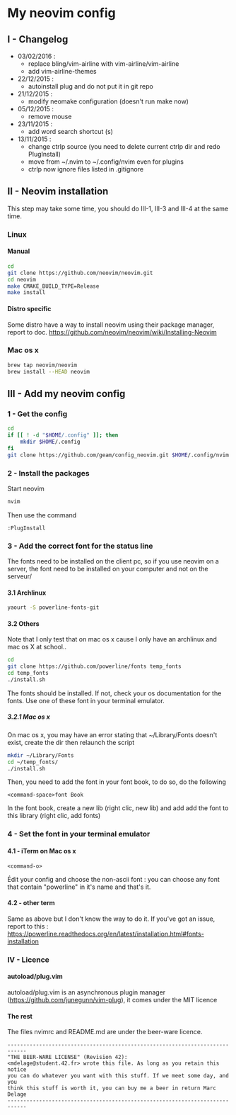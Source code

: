 # My neovim config
## I - Changelog
- 03/02/2016 :
    - replace bling/vim-airline with vim-airline/vim-airline
    - add vim-airline-themes
- 22/12/2015 :
    - autoinstall plug and do not put it in git repo
- 21/12/2015 :
    - modify neomake configuration (doesn't run make now)
- 05/12/2015 :
    - remove mouse
- 23/11/2015 :
    - add word search shortcut (<Leader>s)
- 13/11/2015 :
    - change ctrlp source (you need to delete current ctrlp dir and redo PlugInstall)
    - move from ~/.nvim to ~/.config/nvim even for plugins
    - ctrlp now ignore files listed in .gitignore

## II - Neovim installation
This step may take some time, you should do III-1, III-3 and III-4 at the same time.
### Linux
#### Manual
```bash
cd
git clone https://github.com/neovim/neovim.git
cd neovim
make CMAKE_BUILD_TYPE=Release
make install
```
#### Distro specific
Some distro have a way to install neovim using their package manager, report to doc.
https://github.com/neovim/neovim/wiki/Installing-Neovim
### Mac os x
```bash
brew tap neovim/neovim
brew install --HEAD neovim
```
## III - Add my neovim config
### 1 - Get the config
```bash
cd
if [[ ! -d "$HOME/.config" ]]; then
	mkdir $HOME/.config
fi
git clone https://github.com/geam/config_neovim.git $HOME/.config/nvim
```
### 2 - Install the packages
Start neovim
```bash
nvim
```
Then use the command
```vim
:PlugInstall
```
### 3 - Add the correct font for the status line
The fonts need to be installed on the client pc, so if you use neovim on a server, the font need to be installed on your computer and not on the serveur/
#### 3.1 Archlinux
```bash
yaourt -S powerline-fonts-git
```
#### 3.2 Others
Note that I only test that on mac os x cause I only have an archlinux and mac os X at school..
```bash
cd
git clone https://github.com/powerline/fonts temp_fonts
cd temp_fonts
./install.sh
```
The fonts should be installed. If not, check your os documentation for the fonts.
Use one of these font in your terminal emulator.
##### 3.2.1 Mac os x
On mac os x, you may have an error stating that ~/Library/Fonts doesn't exist, create the dir then relaunch the script
```bash
mkdir ~/Library/Fonts
cd ~/temp_fonts/
./install.sh
```
Then, you need to add the font in your font book, to do so, do the following
```
<command-space>font Book
```
In the font book, create a new lib (right clic, new lib) and add add the font to this library (right clic, add fonts)
### 4 - Set the font in your terminal emulator
#### 4.1 - iTerm on Mac os x
```
<command-o>
```
Édit your config and choose the non-ascii font : you can choose any font that contain "powerline" in it's name and that's it.
#### 4.2 - other term
Same as above but I don't know the way to do it. If you've got an issue, report to this : https://powerline.readthedocs.org/en/latest/installation.html#fonts-installation
### IV - Licence
#### autoload/plug.vim
autoload/plug.vim is an asynchronous plugin manager (https://github.com/junegunn/vim-plug), it comes under the MIT licence
#### The rest
The files nvimrc and README.md are under the beer-ware licence.
```
----------------------------------------------------------------------------
"THE BEER-WARE LICENSE" (Revision 42):
<mdelage@student.42.fr> wrote this file. As long as you retain this notice
you can do whatever you want with this stuff. If we meet some day, and you
think this stuff is worth it, you can buy me a beer in return Marc Delage
----------------------------------------------------------------------------
```
